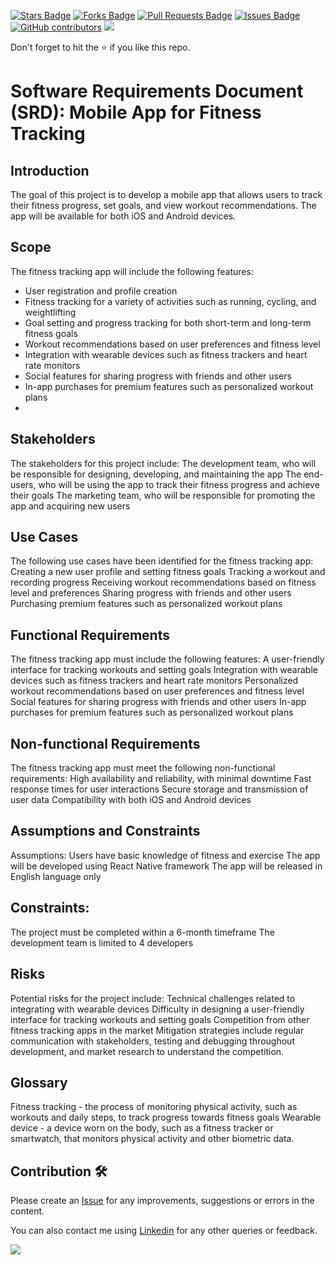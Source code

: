 <a href="https://github.com/drshahizan/software-engineering/stargazers"><img src="https://img.shields.io/github/stars/drshahizan/software-engineering" alt="Stars Badge"/></a>
<a href="https://github.com/drshahizan/software-engineering/network/members"><img src="https://img.shields.io/github/forks/drshahizan/software-engineering" alt="Forks Badge"/></a>
<a href="https://github.com/drshahizan/software-engineering/pulls"><img src="https://img.shields.io/github/issues-pr/drshahizan/software-engineering" alt="Pull Requests Badge"/></a>
<a href="https://github.com/drshahizan/software-engineering"><img src="https://img.shields.io/github/issues/drshahizan/software-engineering" alt="Issues Badge"/></a>
<a href="https://github.com/drshahizan/software-engineering/graphs/contributors"><img alt="GitHub contributors" src="https://img.shields.io/github/contributors/drshahizan/software-engineering?color=2b9348"></a>
![](https://visitor-badge.glitch.me/badge?page_id=drshahizan/software-engineering)

Don't forget to hit the :star: if you like this repo.

# Software Requirements Document (SRD): Mobile App for Fitness Tracking


## Introduction
The goal of this project is to develop a mobile app that allows users to track their fitness progress, set goals, and view workout recommendations. The app will be available for both iOS and Android devices.

## Scope
The fitness tracking app will include the following features:

- User registration and profile creation
- Fitness tracking for a variety of activities such as running, cycling, and weightlifting
- Goal setting and progress tracking for both short-term and long-term fitness goals
- Workout recommendations based on user preferences and fitness level
- Integration with wearable devices such as fitness trackers and heart rate monitors
- Social features for sharing progress with friends and other users
- In-app purchases for premium features such as personalized workout plans
- 
## Stakeholders
The stakeholders for this project include:
The development team, who will be responsible for designing, developing, and maintaining the app
The end-users, who will be using the app to track their fitness progress and achieve their goals
The marketing team, who will be responsible for promoting the app and acquiring new users

## Use Cases
The following use cases have been identified for the fitness tracking app:
Creating a new user profile and setting fitness goals
Tracking a workout and recording progress
Receiving workout recommendations based on fitness level and preferences
Sharing progress with friends and other users
Purchasing premium features such as personalized workout plans

## Functional Requirements
The fitness tracking app must include the following features:
A user-friendly interface for tracking workouts and setting goals
Integration with wearable devices such as fitness trackers and heart rate monitors
Personalized workout recommendations based on user preferences and fitness level
Social features for sharing progress with friends and other users
In-app purchases for premium features such as personalized workout plans

## Non-functional Requirements
The fitness tracking app must meet the following non-functional requirements:
High availability and reliability, with minimal downtime
Fast response times for user interactions
Secure storage and transmission of user data
Compatibility with both iOS and Android devices

## Assumptions and Constraints
Assumptions:
Users have basic knowledge of fitness and exercise
The app will be developed using React Native framework
The app will be released in English language only

## Constraints:

The project must be completed within a 6-month timeframe
The development team is limited to 4 developers

## Risks
Potential risks for the project include:
Technical challenges related to integrating with wearable devices
Difficulty in designing a user-friendly interface for tracking workouts and setting goals
Competition from other fitness tracking apps in the market
Mitigation strategies include regular communication with stakeholders, testing and debugging throughout development, and market research to understand the competition.

## Glossary
Fitness tracking - the process of monitoring physical activity, such as workouts and daily steps, to track progress towards fitness goals
Wearable device - a device worn on the body, such as a fitness tracker or smartwatch, that monitors physical activity and other biometric data.
## Contribution 🛠️
Please create an [Issue](https://github.com/drshahizan/software-engineering/issues) for any improvements, suggestions or errors in the content.

You can also contact me using [Linkedin](https://www.linkedin.com/in/drshahizan/) for any other queries or feedback.

![](https://visitor-badge.glitch.me/badge?page_id=drshahizan)



